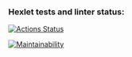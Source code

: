 ### Hexlet tests and linter status:
[![Actions Status](https://github.com/MadButterfly/php-project-lvl1/workflows/hexlet-check/badge.svg)](https://github.com/MadButterfly/php-project-lvl1/actions)

[![Maintainability](https://api.codeclimate.com/v1/badges/05b8567e012526455122/maintainability)](https://codeclimate.com/github/MadButterfly/php-project-lvl1/maintainability)